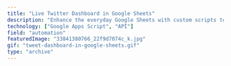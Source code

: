 ```yaml
---
title: "Live Twitter Dashboard in Google Sheets"
description: "Enhance the everyday Google Sheets with custom scripts to turn it into a real-time Twitter analytics dashboard"
technology: ["Google Apps Script", "API"]
field: "automation"
featuredImage: "33841380766_22f9d7074c_k.jpg"
gif: "tweet-dashboard-in-google-sheets.gif"
type: "archive"
---
```

